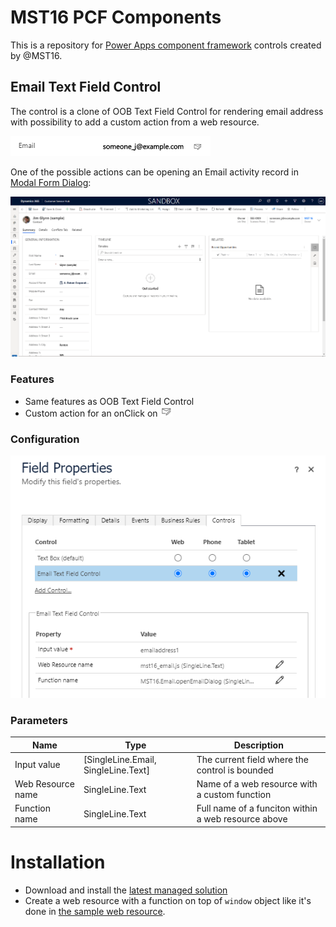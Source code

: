 # MST16 PCF Components

This is a repository for [Power Apps component framework](https://docs.microsoft.com/en-us/powerapps/developer/component-framework/overview) controls created by @MST16.


## Email Text Field Control
The control is a clone of OOB Text Field Control for rendering email address with possibility to add a custom action from a web resource.

![](./EmailTextFieldControl/docs/email-text-field-control.png)

One of the possible actions can be opening an Email activity record in [Modal Form Dialog](https://powerapps.microsoft.com/en-us/blog/open-a-main-record-in-a-dialog-in-a-model-driven-app/):

![Email Activity opened in Main Form Dialog](./EmailTextFieldControl/docs/main-form-dialog.gif)

### Features
- Same features as OOB Text Field Control
- Custom action for an onClick on ![Email icon](./EmailTextFieldControl/docs/email-icon.png)

### Configuration
![Legacy Form Editor - Field Properties](./EmailTextFieldControl/docs/field-properties.png)

### Parameters
| Name              | Type                                | Description                                         |
| ----------------- | ----------------------------------- | --------------------------------------------------- |
| Input value       | [SingleLine.Email, SingleLine.Text] | The current field where the control is bounded      |
| Web Resource name | SingleLine.Text                     | Name of a web resource with a custom function       |
| Function name     | SingleLine.Text                     | Full name of a funciton within a web resource above |


# Installation
- Download and install the [latest managed solution](/../../releases/latest)
- Create a web resource with a function on top of `window` object like it's done in [the sample web resource](./EmailTextFieldControl/WebResources/mst16_email.js).
